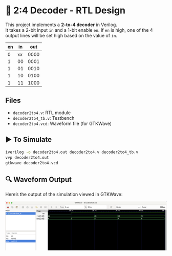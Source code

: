 # 🔧 2:4 Decoder - RTL Design

This project implements a **2-to-4 decoder** in Verilog.  
It takes a 2-bit input `in` and a 1-bit enable `en`. If `en` is high, one of the 4 output lines will be set high based on the value of `in`.

| en | in  | out    |
|----|-----|--------|
| 0  | xx  | 0000   |
| 1  | 00  | 0001   |
| 1  | 01  | 0010   |
| 1  | 10  | 0100   |
| 1  | 11  | 1000   |

## Files
- `decoder2to4.v`: RTL module
- `decoder2to4_tb.v`: Testbench
- `decoder2to4.vcd`: Waveform file (for GTKWave)

## ▶️ To Simulate

```bash
iverilog -o decoder2to4.out decoder2to4.v decoder2to4_tb.v
vvp decoder2to4.out
gtkwave decoder2to4.vcd
```
 ## 🔍 Waveform Output

Here’s the output of the simulation viewed in GTKWave:

![Waveform](decoder2to4.png)